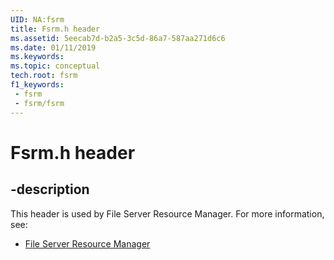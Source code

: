 ```yaml
---
UID: NA:fsrm
title: Fsrm.h header
ms.assetid: 5eecab7d-b2a5-3c5d-86a7-587aa271d6c6
ms.date: 01/11/2019
ms.keywords: 
ms.topic: conceptual
tech.root: fsrm
f1_keywords:
 - fsrm
 - fsrm/fsrm
---
```


# Fsrm.h header


## -description

This header is used by File Server Resource Manager. For more information, see:

- [File Server Resource Manager](../_fsrm/index.md)

